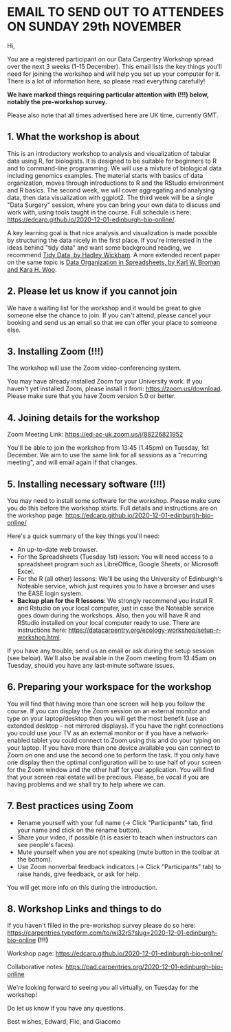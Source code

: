 # EMAIL TO SEND OUT TO ATTENDEES ON SUNDAY 29th NOVEMBER

Hi,

You are a registered participant on our Data Carpentry Workshop spread over the next 3 weeks (1-15 December). This email lists the key things you'll need for joining the workshop and will help you set up your computer for it. There is a lot of information here, so please read everything carefully!  

**We have marked things requiring particular attention with (!!!) below, notably the pre-workshop survey.**

Please also note that all times advertised here are UK time, currently GMT.

## 1. What the workshop is about

This is an introductory workshop to analysis and visualization of tabular data using R, for biologists.
It is designed to be suitable for beginners to R and to command-line programming.
We will use a mixture of biological data including genomics examples.
The material starts with basics of data organization, moves through introductions to R and the RStudio environment and R basics. 
The second week, we will cover aggregating and analysing data, then data visualization with ggplot2.
The third week will be a single "Data Surgery" session, where you can bring your own data to discuss and work with, using tools taught in the course.
Full schedule is here: https://edcarp.github.io/2020-12-01-edinburgh-bio-online/.

A key learning goal is that nice analysis and visualization is made possible by structuring the data nicely in the first place.
If you're interested in the ideas behind "tidy data" and want some background reading, we recommend [Tidy Data, by Hadley Wickham](https://www.jstatsoft.org/article/view/v059i10).
A more extended recent paper on the same topic is [Data Organization in Spreadsheets, by Karl W. Broman and Kara H. Woo](https://doi.org/10.1080/00031305.2017.1375989).

## 2. Please let us know if you cannot join

We have a waiting list for the workshop and it would be great to give someone else the chance to join. If you can't attend, please cancel your booking and send us an email so that we can offer your place to someone else.

## 3. Installing Zoom (!!!)

The workshop will use the Zoom video-conferencing system.

You may have already installed Zoom for your University work. If you haven't yet installed Zoom, please install it from: https://zoom.us/download. Please make sure that you have Zoom version 5.0 or better.

## 4. Joining details for the workshop

Zoom Meeting Link:
https://ed-ac-uk.zoom.us/j/88226821952

You'll be able to join the workshop from 13:45 (1.45pm) on Tuesday, 1st December. We aim to use the same link for all sessions as a "recurring meeting", and will email again if that changes.

## 5. Installing necessary software (!!!)

You may need to install some software for the workshop. Please make sure you do this before the workshop starts. Full details and instructions are on the workshop page: 
https://edcarp.github.io/2020-12-01-edinburgh-bio-online/

Here's a quick summary of the key things you'll need:
* An up-to-date web browser.
* For the Spreadsheets (Tuesday 1st) lesson: You will need access to a spreadsheet program such as LibreOffice, Google Sheets, or Microsoft Excel.
* For the R (all other) lessons: We'll be using the University of Edinburgh's Noteable service, which just requires you to have a browser and uses the EASE login system. 
* **Backup plan for the R lessons**: We strongly recommend you install R and Rstudio on your local computer, just in case the Noteable service goes down during the workshops. Also, then you will have R and RStudio installed on your local computer ready to use. There are instructions here: https://datacarpentry.org/ecology-workshop/setup-r-workshop.html.

If you have any trouble, send us an email or ask during the setup session (see below). We'll also be available in the Zoom meeting from 13:45am on Tuesday, should you have any last-minute software issues.

## 6. Preparing your workspace for the workshop

You will find that having more than one screen will help you follow the course. If you can display the Zoom session on an external monitor and type on your laptop/desktop then you will get the most benefit (use an extended desktop - not mirrored displays). If you have the right connections you could use your TV as an external monitor or if you have a network-enabled tablet you could connect to Zoom using this and do your typing on your laptop. If you have more than one device available you can connect to Zoom on one and use the second one to perform the task. If you only have one display then the optimal configuration will be to use half of your screen for the Zoom window and the other half for your application. You will find that your screen real estate will be precious. Please, be vocal if you are having problems and we shall try to help where we can.

## 7. Best practices using Zoom

* Rename yourself with your full name (→ Click "Participants" tab, find your name and click on the rename button).
* Share your video, if possible (it is easier to teach when instructors can see people's faces).
* Mute yourself when you are not speaking (mute button in the toolbar at the bottom).
* Use Zoom nonverbal feedback indicators (→ Click "Participants" tab) to raise hands, give feedback, or ask for help.

You will get more info on this during the introduction.

## 8. Workshop Links and things to do

If you haven't filled in the pre-workshop survey please do so here: 
https://carpentries.typeform.com/to/wi32rS?slug=2020-12-01-edinburgh-bio-online **(!!!)**

Workshop page:
https://edcarp.github.io/2020-12-01-edinburgh-bio-online/

Collaborative notes: 
https://pad.carpentries.org/2020-12-01-edinburgh-bio-online


We're looking forward to seeing you all virtually, on Tuesday for the workshop!

Do let us know if you have any questions.

Best wishes, 
Edward, Flic, and Giacomo
